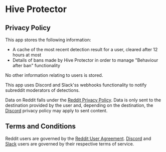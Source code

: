 # Hive Protector

## Privacy Policy

This app stores the following information:

* A cache of the most recent detection result for a user, cleared after 12 hours at most
* Details of bans made by Hive Protector in order to manage "Behaviour after ban" functionality

No other information relating to users is stored.

This app uses Discord and Slack'ss webhooks functionality to notify subreddit moderators of detections.

Data on Reddit falls under the [Reddit Privacy Policy](https://www.reddit.com/policies/privacy-policy). Data is only sent to the destination provided by the user and, depending on the destination, the [Discord](https://discord.com/privacy) privacy policy may apply to sent content.

## Terms and Conditions

Reddit users are governed by the [Reddit User Agreement](https://www.redditinc.com/policies/user-agreement). [Discord](https://discord.com/terms) and [Slack](https://slack.com/intl/en-gb/terms-of-service/user) users are governed by their respective terms of service.

